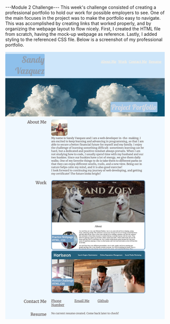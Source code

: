 ---Module 2 Challenge---
This week's challenge consisted of creating a professional portfolio to hold our work for possible employers to see. One of the main focuses in the project was to make the portfolio easy to navigate. This was accomplished by creating links that worked properly, and by organizing the webpage layout to flow nicely.
First, I created the HTML file from scratch, having the mock-up webpage as reference. Lastly, I added styling to the referenced CSS file. Below is a screenshot of my professional portfolio. 

![alt text](images/portfolioscreenshot.html.png)
